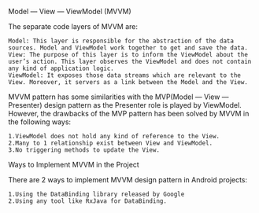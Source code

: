 Model — View — ViewModel (MVVM) 

The separate code layers of MVVM are:

    Model: This layer is responsible for the abstraction of the data sources. Model and ViewModel work together to get and save the data.
    View: The purpose of this layer is to inform the ViewModel about the user’s action. This layer observes the ViewModel and does not contain any kind of application logic.
    ViewModel: It exposes those data streams which are relevant to the View. Moreover, it servers as a link between the Model and the View.

MVVM pattern has some similarities with the MVP(Model — View — Presenter) design pattern as the Presenter role is played by ViewModel. However, the drawbacks of the MVP pattern has been solved by MVVM in the following ways:

    1.ViewModel does not hold any kind of reference to the View.
    2.Many to 1 relationship exist between View and ViewModel.
    3.No triggering methods to update the View.

Ways to Implement MVVM in the Project

There are 2 ways to implement MVVM design pattern in Android projects:

    1.Using the DataBinding library released by Google
    2.Using any tool like RxJava for DataBinding.
